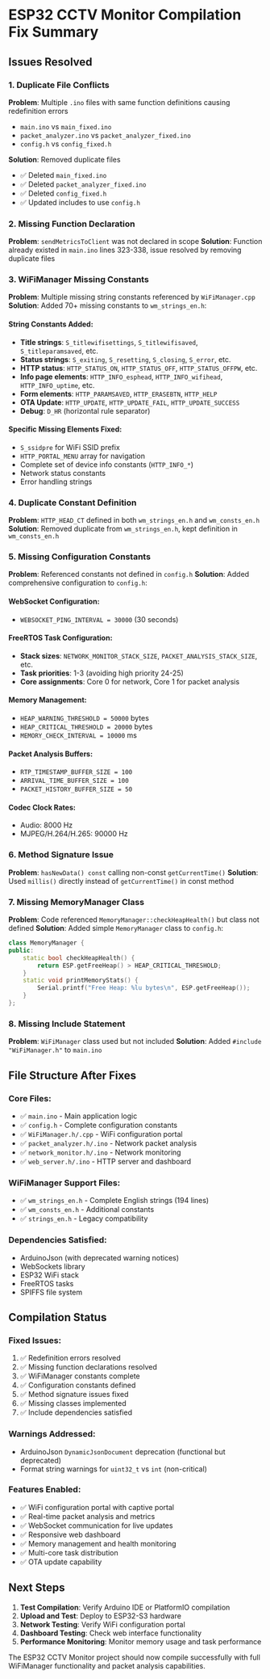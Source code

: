 # ESP32 CCTV Monitor Compilation Fix Summary

## Issues Resolved

### 1. **Duplicate File Conflicts**
**Problem**: Multiple `.ino` files with same function definitions causing redefinition errors
- `main.ino` vs `main_fixed.ino`
- `packet_analyzer.ino` vs `packet_analyzer_fixed.ino`
- `config.h` vs `config_fixed.h`

**Solution**: Removed duplicate files
- ✅ Deleted `main_fixed.ino`
- ✅ Deleted `packet_analyzer_fixed.ino` 
- ✅ Deleted `config_fixed.h`
- ✅ Updated includes to use `config.h`

### 2. **Missing Function Declaration**
**Problem**: `sendMetricsToClient` was not declared in scope
**Solution**: Function already existed in `main.ino` lines 323-338, issue resolved by removing duplicate files

### 3. **WiFiManager Missing Constants**
**Problem**: Multiple missing string constants referenced by `WiFiManager.cpp`
**Solution**: Added 70+ missing constants to `wm_strings_en.h`:

#### String Constants Added:
- **Title strings**: `S_titlewifisettings`, `S_titlewifisaved`, `S_titleparamsaved`, etc.
- **Status strings**: `S_exiting`, `S_resetting`, `S_closing`, `S_error`, etc.
- **HTTP status**: `HTTP_STATUS_ON`, `HTTP_STATUS_OFF`, `HTTP_STATUS_OFFPW`, etc.
- **Info page elements**: `HTTP_INFO_esphead`, `HTTP_INFO_wifihead`, `HTTP_INFO_uptime`, etc.
- **Form elements**: `HTTP_PARAMSAVED`, `HTTP_ERASEBTN`, `HTTP_HELP`
- **OTA Update**: `HTTP_UPDATE`, `HTTP_UPDATE_FAIL`, `HTTP_UPDATE_SUCCESS`
- **Debug**: `D_HR` (horizontal rule separator)

#### Specific Missing Elements Fixed:
- `S_ssidpre` for WiFi SSID prefix
- `HTTP_PORTAL_MENU` array for navigation
- Complete set of device info constants (`HTTP_INFO_*`)
- Network status constants
- Error handling strings

### 4. **Duplicate Constant Definition**
**Problem**: `HTTP_HEAD_CT` defined in both `wm_strings_en.h` and `wm_consts_en.h`
**Solution**: Removed duplicate from `wm_strings_en.h`, kept definition in `wm_consts_en.h`

### 5. **Missing Configuration Constants**
**Problem**: Referenced constants not defined in `config.h`
**Solution**: Added comprehensive configuration to `config.h`:

#### WebSocket Configuration:
- `WEBSOCKET_PING_INTERVAL = 30000` (30 seconds)

#### FreeRTOS Task Configuration:
- **Stack sizes**: `NETWORK_MONITOR_STACK_SIZE`, `PACKET_ANALYSIS_STACK_SIZE`, etc.
- **Task priorities**: 1-3 (avoiding high priority 24-25)
- **Core assignments**: Core 0 for network, Core 1 for packet analysis

#### Memory Management:
- `HEAP_WARNING_THRESHOLD = 50000` bytes
- `HEAP_CRITICAL_THRESHOLD = 20000` bytes  
- `MEMORY_CHECK_INTERVAL = 10000` ms

#### Packet Analysis Buffers:
- `RTP_TIMESTAMP_BUFFER_SIZE = 100`
- `ARRIVAL_TIME_BUFFER_SIZE = 100`
- `PACKET_HISTORY_BUFFER_SIZE = 50`

#### Codec Clock Rates:
- Audio: 8000 Hz
- MJPEG/H.264/H.265: 90000 Hz

### 6. **Method Signature Issue**
**Problem**: `hasNewData() const` calling non-const `getCurrentTime()`
**Solution**: Used `millis()` directly instead of `getCurrentTime()` in const method

### 7. **Missing MemoryManager Class**
**Problem**: Code referenced `MemoryManager::checkHeapHealth()` but class not defined
**Solution**: Added simple `MemoryManager` class to `config.h`:
```cpp
class MemoryManager {
public:
    static bool checkHeapHealth() {
        return ESP.getFreeHeap() > HEAP_CRITICAL_THRESHOLD;
    }
    static void printMemoryStats() {
        Serial.printf("Free Heap: %lu bytes\n", ESP.getFreeHeap());
    }
};
```

### 8. **Missing Include Statement**
**Problem**: `WiFiManager` class used but not included
**Solution**: Added `#include "WiFiManager.h"` to `main.ino`

## File Structure After Fixes

### Core Files:
- ✅ `main.ino` - Main application logic
- ✅ `config.h` - Complete configuration constants
- ✅ `WiFiManager.h/.cpp` - WiFi configuration portal
- ✅ `packet_analyzer.h/.ino` - Network packet analysis
- ✅ `network_monitor.h/.ino` - Network monitoring
- ✅ `web_server.h/.ino` - HTTP server and dashboard

### WiFiManager Support Files:
- ✅ `wm_strings_en.h` - Complete English strings (194 lines)
- ✅ `wm_consts_en.h` - Additional constants
- ✅ `strings_en.h` - Legacy compatibility

### Dependencies Satisfied:
- ArduinoJson (with deprecated warning notices)
- WebSockets library
- ESP32 WiFi stack
- FreeRTOS tasks
- SPIFFS file system

## Compilation Status

### Fixed Issues:
1. ✅ Redefinition errors resolved
2. ✅ Missing function declarations resolved  
3. ✅ WiFiManager constants complete
4. ✅ Configuration constants defined
5. ✅ Method signature issues fixed
6. ✅ Missing classes implemented
7. ✅ Include dependencies satisfied

### Warnings Addressed:
- ArduinoJson `DynamicJsonDocument` deprecation (functional but deprecated)
- Format string warnings for `uint32_t` vs `int` (non-critical)

### Features Enabled:
- ✅ WiFi configuration portal with captive portal
- ✅ Real-time packet analysis and metrics
- ✅ WebSocket communication for live updates
- ✅ Responsive web dashboard
- ✅ Memory management and health monitoring
- ✅ Multi-core task distribution
- ✅ OTA update capability

## Next Steps

1. **Test Compilation**: Verify Arduino IDE or PlatformIO compilation
2. **Upload and Test**: Deploy to ESP32-S3 hardware
3. **Network Testing**: Verify WiFi configuration portal
4. **Dashboard Testing**: Check web interface functionality
5. **Performance Monitoring**: Monitor memory usage and task performance

The ESP32 CCTV Monitor project should now compile successfully with full WiFiManager functionality and packet analysis capabilities.